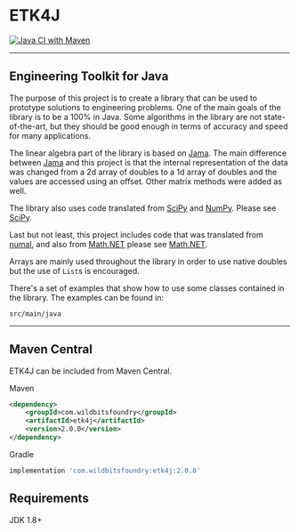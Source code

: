 # ETK4J

[![Java CI with Maven](https://github.com/StaticBeagle/ETK4J/actions/workflows/maven.yml/badge.svg)](https://github.com/StaticBeagle/ETK4J/actions/workflows/maven.yml)

---------------------------------------------------------------------------
## Engineering Toolkit for Java

The purpose of this project is to create a library that can be used to prototype solutions to engineering problems. One 
of the main goals of the library is to be a 100% in Java. Some algorithms in the library are not state-of-the-art, but 
they should be good enough in terms of accuracy and speed for many applications.

The linear algebra part of the library is based on [Jama](https://math.nist.gov/javanumerics/jama/).
The main difference between [Jama](https://math.nist.gov/javanumerics/jama/) and this project is that the internal
representation of the data was changed from a 2d array of doubles to a 1d array of doubles and the values are accessed
using an offset. Other matrix methods were added as well.

The library also uses code translated from [SciPy](https://scipy.org/) and [NumPy](https://numpy.org/). 
Please see [SciPy](https://github.com/StaticBeagle/ETK4J/blob/master/SciPy).

Last but not least, this project includes code that was translated from [numal](https://github.com/JeffBezanson/numal),
and also from [Math.NET](https://www.mathdotnet.com/) please see [Math.NET](https://github.com/StaticBeagle/ETK4J/blob/master/Math.NET.txt).

Arrays are mainly used throughout the library in order to use native doubles but the use of `List`s is encouraged. 

There's a set of examples that show how to use some classes contained in the library. The examples
can be found in:

    src/main/java

---------------------------------------------------------------------------
## Maven Central

ETK4J can be included from Maven Central.

Maven

```xml
<dependency>
    <groupId>com.wildbitsfoundry</groupId>
    <artifactId>etk4j</artifactId>
    <version>2.0.0</version>
</dependency>
```
Gradle
```bash
implementation 'com.wildbitsfoundry:etk4j:2.0.0'
```

Requirements
---
JDK 1.8+
